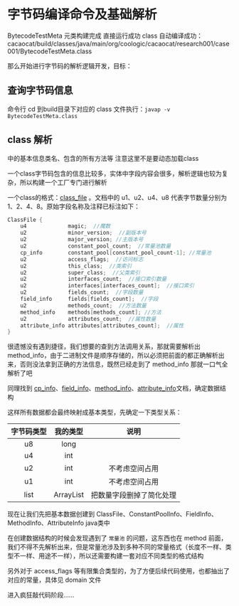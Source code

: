 # 字节码编译命令及基础解析
BytecodeTestMeta 元类构建完成
直接运行成功
class 自动编译成功：cacaocat/build/classes/java/main/org/coologic/cacaocat/research001/case001/BytecodeTestMeta.class

那么开始进行字节码的解析逻辑开发，目标：

## 查询字节码信息
命令行 cd 到build目录下对应的 class 文件执行：`javap -v BytecodeTestMeta.class`


## class 解析
中的基本信息类名、包含的所有方法等
注意这里不是要动态加载class

一个class字节码包含的信息比较多，实体中字段内容会很多，解析逻辑也较为复杂，所以构建一个工厂专门进行解析

一个class的格式：[class_file](https://docs.oracle.com/javase/specs/jvms/se16/html/jvms-4.html)
。文档中的 u1、u2、u4、u8 代表字节数量分别为1、2、4、8。原始字段名称及注释已标注如下：
``` java
ClassFile {
    u4             magic;  //魔数 
    u2             minor_version;  //副版本号
    u2             major_version; //主版本号
    u2             constant_pool_count;  //常量池数量
    cp_info        constant_pool[constant_pool_count-1]; //常量池
    u2             access_flags;  //访问标志
    u2             this_class;  //类索引
    u2             super_class;  //父类索引
    u2             interfaces_count;  //接口索引数量
    u2             interfaces[interfaces_count];  //接口索引
    u2             fields_count;  //字段数量
    field_info     fields[fields_count];  //字段
    u2             methods_count;  //方法数量
    method_info    methods[methods_count]; //方法
    u2             attributes_count;  //属性数量
    attribute_info attributes[attributes_count];  //属性
}
```
很遗憾没有遇到捷径，我们想要的查到方法调用关系，那就需要解析出 method_info，由于二进制文件是顺序存储的，所以必须把前面的都正确解析出来，否则没法拿到正确的方法信息，既然已经走到了 method_info 那就一口气全解析了吧

同理找到 [cp_info](https://docs.oracle.com/javase/specs/jvms/se16/html/jvms-4.html#jvms-4.4)、[field_info](https://docs.oracle.com/javase/specs/jvms/se16/html/jvms-4.html#jvms-4.5)、[method_info](https://docs.oracle.com/javase/specs/jvms/se16/html/jvms-4.html#jvms-4.6)、[attribute_info](https://docs.oracle.com/javase/specs/jvms/se16/html/jvms-4.html#jvms-4.7)文档，确定数据结构

这样所有数据都会最终映射成基本类型，先确定一下类型关系：

| 字节码类型  | 我的类型 |      说明      |
| :--------: | :------: | :-----------------: | 
| u8 |    long     |  | 
| u4 |    int     |  | 
| u2 |    int     | 不考虑空间占用 | 
| u1 |     int    | 不考虑空间占用 |
| list |  ArrayList    | 把数量字段删掉了简化处理 |

现在让我们先把基本数据创建到 ClassFile、ConstantPoolInfo、FieldInfo、MethodInfo、AttributeInfo  java类中

在创建数据结构的时候会发现遇到了 `常量池` 的问题，这东西也在 method 前面，我们不得不先解析出来，但是常量池涉及到多种不同的常量格式（长度不一样、类型不一样、用途不一样），所以还需要构建一套对应不同类型的格式结构

另外对于 access_flags 等有限集合类型的，为了方便后续代码使用，也都抽出了对应的常量，具体见 domain 文件

进入疯狂敲代码阶段……


